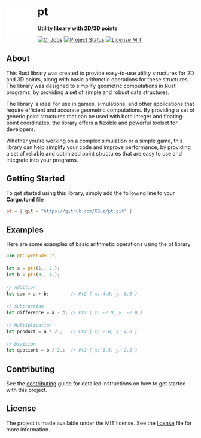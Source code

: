 <div align="left">
  <img title="title" src="./assets/icon.svg" alt="icon" align="left" width="75" style="padding-right: 1ch">
  <h1>pt</h1>
  <p><strong>Utility library with 2D/3D points</strong></p>
</div>

[![CI Jobs](https://github.com/KGuz/pt/actions/workflows/ci.yml/badge.svg)](https://github.com/KGuz/pt/actions/workflows/ci.yml)
[![Project Status](https://www.repostatus.org/badges/latest/wip.svg)](https://www.repostatus.org/#wip)
[![License MIT](https://img.shields.io/badge/license-MIT-blue)](#license)

## About

This Rust library was created to provide easy-to-use utility structures for 2D and 3D points, along with basic arithmetic operations for these structures. The library was designed to simplify geometric computations in Rust programs, by providing a set of simple and robust data structures.

The library is ideal for use in games, simulations, and other applications that require efficient and accurate geometric computations. By providing a set of generic point structures that can be used with both integer and floating-point coordinates, the library offers a flexible and powerful toolset for developers.

Whether you're working on a complex simulation or a simple game, this library can help simplify your code and improve performance, by providing a set of reliable and optimized point structures that are easy to use and integrate into your programs.

## Getting Started

To get started using this library, simply add the following line to your **Cargo.toml** file

```toml
pt = { git = "https://github.com/KGuz/pt.git" }
```

## Examples

Here are some examples of basic arithmetic operations using the pt library

```rust
use pt::prelude::*;

let a = pt!(1., 2.);
let b = pt!(3., 4.);

// Addition
let sum = a + b;        // Pt2 { x: 4.0, y: 6.0 }

// Subtraction
let difference = a - b; // Pt2 { x: -2.0, y: -2.0 }

// Multiplication
let product = a * 2.;   // Pt2 { x: 2.0, y: 4.0 }

// Division
let quotient = b / 2.;  // Pt2 { x: 1.5, y: 2.0 }

```

## Contributing

See the [contributing](Contributing.md) guide for detailed instructions on how to get started with this project.

## License

The project is made available under the MIT license. See the [license](License.md) file for more information.
